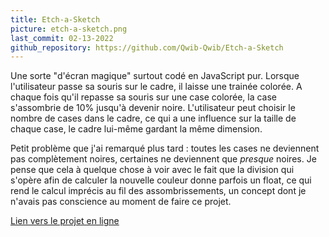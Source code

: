 ```yaml
---
title: Etch-a-Sketch
picture: etch-a-sketch.png
last_commit: 02-13-2022
github_repository: https://github.com/Qwib-Qwib/Etch-a-Sketch
---
```


Une sorte "d'écran magique" surtout codé en JavaScript pur. Lorsque l'utilisateur passe sa souris sur le cadre, il laisse une trainée colorée. A chaque fois qu'il repasse sa souris sur une case colorée, la case s'assombrie de 10% jusqu'à devenir noire. L'utilisateur peut choisir le nombre de cases dans le cadre, ce qui a une influence sur la taille de chaque case, le cadre lui-même gardant la même dimension.

Petit problème que j'ai remarqué plus tard : toutes les cases ne deviennent pas complètement noires, certaines ne deviennent que *presque* noires. Je pense que cela à quelque chose à voir avec le fait que la division qui s'opère afin de calculer la nouvelle couleur donne parfois un float, ce qui rend le calcul imprécis au fil des assombrissements, un concept dont je n'avais pas conscience au moment de faire ce projet.

[Lien vers le projet en ligne](https://qwib-qwib.github.io/Etch-a-Sketch/)
